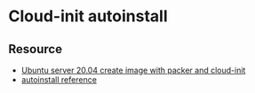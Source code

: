 # Cloud-init autoinstall 



## Resource
* [Ubuntu server 20.04 create image with packer and cloud-init](https://www.aerialls.io/posts/ubuntu-server-2004-image-packer-subiquity-for-proxmox/)
* [autoinstall reference](https://ubuntu.com/server/docs/install/autoinstall-reference)
